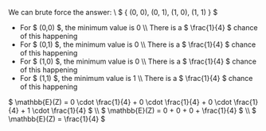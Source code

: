 We can brute force the answer: \\
$ \{ (0, 0), (0, 1), (1, 0), (1, 1) \} $
<ul>
	<li> For $ (0,0) $, the minimum value is 0 \\
	      There is a $ \frac{1}{4} $ chance of this happening
	<li> For $ (0,1) $, the minimum value is 0 \\
	      There is a $ \frac{1}{4} $ chance of this happening
	<li> For $ (1,0) $, the minimum value is 0 \\
	      There is a $ \frac{1}{4} $ chance of this happening
	<li> For $ (1,1) $, the minimum value is 1 \\
	      There is a $ \frac{1}{4} $ chance of this happening
</ul>
$ \mathbb{E}(Z) = 0 \cdot \frac{1}{4} + 0 \cdot \frac{1}{4} + 0 \cdot \frac{1}{4} + 1 \cdot \frac{1}{4} $ \\
$ \mathbb{E}(Z) = 0 + 0 + 0 + \frac{1}{4} $ \\
$ \mathbb{E}(Z) = \frac{1}{4} $
